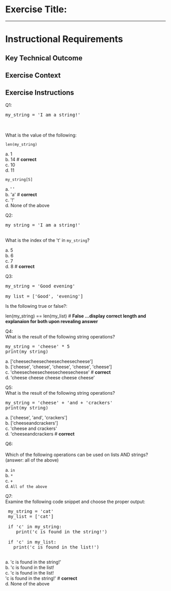 # Exercise Title:
---
# Instructional Requirements
## Key Technical Outcome

## Exercise Context

## Exercise Instructions

Q1:<br>

<pre>
my_string = 'I am a string!'<br>
</pre>
<br>
What is the value of the following:<br>

<code>len(my_string)</code><br>

a. 1 <br>
b. 14 # <b> correct </b> <br>
c. 10 <br>
d. 11 <br>


<code>my_string[5]</code>

a. ' '  <br>
b. 'a' # <b> correct </b> <br>
c. '!' <br>
d. None of the above

Q2:<br>

<pre>
my_string = 'I am a string!'
</pre>
<br>
What is the index of the 't' in <code>my_string</code>?

a. 5 <br>
b. 6 <br>
c. 7 <br>
d. 8 # <b> correct </b>

Q3:<br>
<pre>
my_string = 'Good evening'<br>
my_list = ['Good', 'evening']
</pre>

Is the following true or false?:

len(my_string) == len(my_list) # <b> False ...display correct length and explanaion for both upon revealing answer </b>
 
Q4:<br>
What is the result of the following string operations?<br>

<pre>
my_string = 'cheese' * 5
print(my_string)
</pre>

a. ['cheesecheesecheesecheesecheese'] <br>
b. ['cheese', 'cheese', 'cheese', 'cheese', 'cheese'] <br>
c. 'cheesecheesecheesecheesecheese' # <b> correct </b> <br>
d. 'cheese cheese cheese cheese cheese' <br>
   
Q5:<br>
What is the result of the following string operations?<br>

<pre>
my_string = 'cheese' + 'and + 'crackers'
print(my_string)
</pre>

a. ['cheese', 'and', 'crackers'] <br>
b. ['cheeseandcrackers'] <br>
c. 'cheese and crackers'  <br>
d. 'cheeseandcrackers # <b> correct </b> <br>
   
Q6:<br>   
Which of the following operations can be used on lists AND strings? (answer: all of the above)
 
a. <code>in</code><br>
b. <code>*</code> <br>
c. <code>+</code> <br>
d. <code>All of the above</code>

Q7:<br>
Examine the following code snippet and choose the proper output:
 
 <pre>
 my_string = 'cat'
 my_list = ['cat']
  
 if 'c' in my_string:
    print('c is found in the string!')
 
 if 'c' in my_list:
   print('c is found in the list!')
 </pre>

a. 'c is found in the string!'<br>
b. 'c is found in the list!<br>
c. 'c is found in the list! <br>
   'c is found in the string!' # <b> correct </b><br>
d. None of the above <br>

